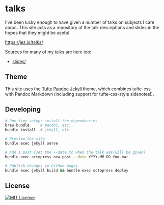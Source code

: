 # talks

I've been lucky enough to have given a number of talks on subjects I care about.
This site acts as a repository of the talk descriptions and slides in the hopes
that they might be useful.

<https://jez.io/talks/>

Sources for many of my talks are here too:

- [slides/](slides)

## Theme

This site uses the [Tufte Pandoc Jekyll] theme, which combines tufte-css with
Pandoc Markdown (including support for tufte-css-style sidenotes!).

[Tufte Pandoc Jekyll]: https://github.com/jez/tufte-pandoc-jekyll


## Developing

```bash
# One-time setup: install the dependencies
brew bundle     # pandoc, etc.
bundle install  # jekyll, etc.

# Preview the site
bundle exec jekyll serve

# Add a post (set the --date to when the talk was/will be given)
bundle exec octopress new post --date YYYY-MM-DD foo-bar

# Publish changes to GitHub pages
bundle exec jekyll build && bundle exec octopress deploy
```

## License

[![MIT License](https://img.shields.io/badge/license-MIT-blue.svg)](https://jez.io/MIT-LICENSE.txt)



